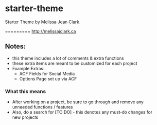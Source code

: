 starter-theme
=============

Starter Theme by Melissa Jean Clark. 

=========
http://melissajclark.ca

## Notes:

- this theme includes a lot of comments & extra functions
- these extra items are meant to be customized for each project
- Example Extras:
    + ACF Fields for Social Media
    + Options Page set up via ACF

### What this means

- After working on a project, be sure to go through and remove any unneeded functions / features
- Also, do a search for [TO DO] - this denotes any must-do changes for new projects

